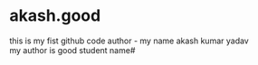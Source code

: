 # akash.good
this is my fist github code
 author - my name akash kumar yadav
 <br>
 my author is good student name#
